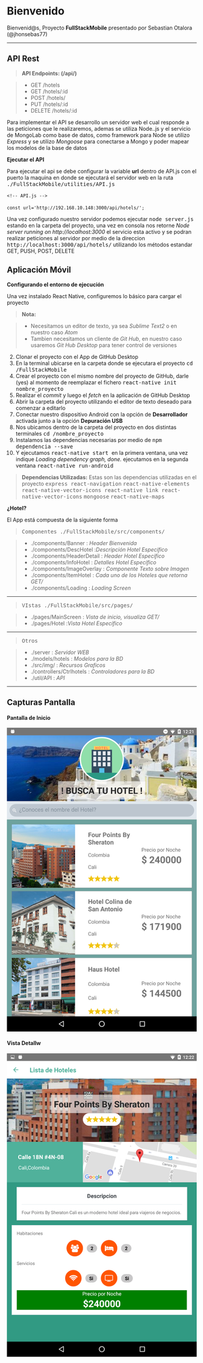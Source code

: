 ﻿Bienvenido
===================


Bienvenid@s,  Proyecto **FullStackMobile** presentado por Sebastian Otalora (@jhonsebas77)

----------

API Rest
-------------
> **API Endpoints: (/api/)**

> - GET /hotels
> - GET /hotels/:id
> - POST /hotels/
> - PUT /hotels/:id
> - DELETE /hotels/:id

Para implementar el API se desarrollo un servidor web el cual responde a las peticiones que le realizaremos, ademas se utiliza Node..js y el servicio de MongoLab como base de datos, como framework para Node se utilizo *Express* y se utilizo *Mongoose*  para conectarse a Mongo y poder mapear los modelos de la base de datos

**Ejecutar el API**

Para ejecutar el api se debe configurar la variable **url** dentro de API.js con el puerto la maquina en donde se ejecutará el servidor web en la ruta <kbd>./FullStackMobile/utilities/API.js
</kbd>

```
<!-- API.js --> 

const url='http://192.168.10.148:3000/api/hotels/';

```
Una vez configurado nuestro servidor podemos ejecutar <kbd>node server.js
</kbd>  estando en la carpeta del proyecto, una vez en consola nos retorne *Node server running on http://localhost:3000* el servicio esta activo y se podran realizar peticiones al servidor por medio de la direccion <kbd>http://localhost:3000/api/hotels/</kbd> utilizando los métodos estandar GET, PUSH, POST, DELETE


Aplicación Móvil
-------------
**Configurando el entorno de ejecución**

Una vez instalado React Native, configuremos lo básico para cargar el proyecto

> **Nota:**

> - Necesitamos un editor de texto, ya sea *Sublime Text2* o en nuestro caso *Atom*
> - Tambien necesitamos un cliente de *Git Hub*, en nuestro caso usaremos *Git Hub Desktop* para tener control de versiones


 2. Clonar el proyecto con el App de GitHub Desktop
 3. En la terminal ubicarse en la carpeta donde se ejecutara el proyecto
 <kbd> cd /FullStackMobile </kbd>
 4. Crear el proyecto con el mismo nombre del proyecto de GitHub, darle (yes) al momento de reemplazar el fichero <kbd> react-native init nombre_proyecto </kbd>
 5. Realizar el *commit* y luego el *fetch* en la aplicación de GitHub Desktop
 6. Abrir la carpeta del proyecto utilizando el editor de texto deseado para comenzar a editarlo
 7. Conectar nuestro dispositivo Android con la opción de **Desarrollador** activada junto a la opción **Depuración USB**
 8. Nos ubicamos dentro de la carpeta del proyecto en dos distintas terminales  <kbd>cd /nombre_proyecto </kbd>
 9. Instalamos las dependencias necesarias por medio de <kbd>npm dependencia --save</kbd>
 10. Y ejecutamos <kbd>react-native start </kbd> en la primera ventana, una vez indique *Loading dependency graph, done.*  ejecutamos en la segunda ventana <kbd>react-native run-android</kbd>

> **Dependencias Utilizadas:** Estas son las dependencias utilizadas en el proyecto
<kbd>express </kbd>
<kbd>react-navigation</kbd>
<kbd>react-native-elements</kbd>
<kbd>react-native-vector-icons </kbd>
<kbd>react-native link react-native-vector-icons</kbd>
<kbd>mongoose</kbd>
<kbd>react-native-maps </kbd>

**¿Hotel?**


El App está compuesta de la siguiente forma
>  <kbd>Componentes ./FullStackMobile/src/components/</kbd>

> - ./components/Banner : *Header Bienvenida*
> - ./components/DescHotel :*Descripción Hotel Específico*
> - ./components/HeaderDetail : *Header Hotel Específico*
> - ./components/InfoHotel : *Detalles Hotel Específico*
> - ./components/ImageOverlay : *Componente Texto sobre Imagen*
> - ./components/ItemHotel : *Cada uno de los Hoteles que retorna GET/*
> - ./components/Loading : *Loading Screen*



----------
>  <kbd>VIstas ./FullStackMobile/src/pages/</kbd>

> - ./pages/MainScreen  : *Vista de inicio, visualiza GET/*
> - ./pages/Hotel            :*Vista Hotel Específico*

----------
>  <kbd>Otros </kbd>

> - ./server  : *Servidor WEB*
> - ./models/hotels  : *Modelos para la BD*
> - ./src/img/  : *Recursos Graficos*
> - ./controllers/Ctrlhotels  : *Controladores para la BD*
> - ./util/API  : *API*

----------

## Capturas Pantalla
#### Pantalla de Inicio
![ ](./src/img/screencapture/HomeScreen.png)

#### Vista Detallw
![ ](./src/img/screencapture/DetailHotel.png)